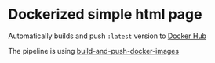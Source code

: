 # Dockerized simple html page

Automatically builds and push ``:latest`` version to [Docker Hub](https://hub.docker.com/repository/docker/tonci123/simple-html)

The pipeline is using [build-and-push-docker-images](https://github.com/marketplace/actions/build-and-push-docker-images)
